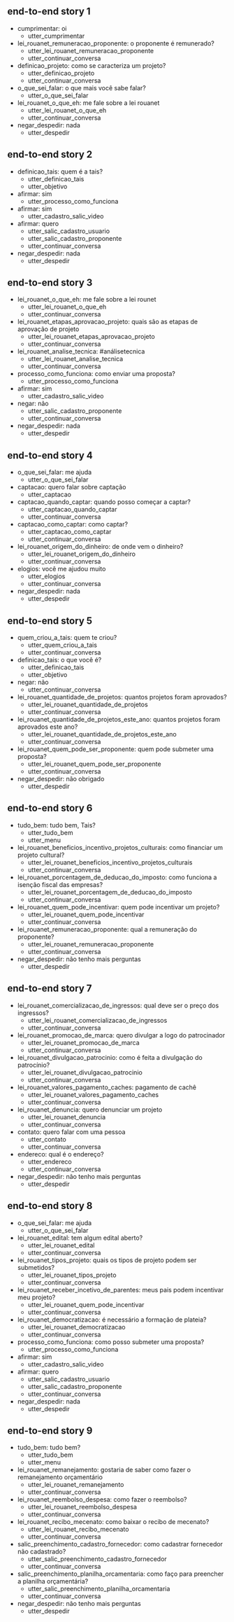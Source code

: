 ## end-to-end story 1
* cumprimentar: oi
   - utter_cumprimentar
* lei_rouanet_remuneracao_proponente: o proponente é remunerado?
   - utter_lei_rouanet_remuneracao_proponente
   - utter_continuar_conversa
* definicao_projeto: como se caracteriza um projeto?
    - utter_definicao_projeto
    - utter_continuar_conversa
* o_que_sei_falar: o que mais você sabe falar?
    - utter_o_que_sei_falar
* lei_rouanet_o_que_eh: me fale sobre a lei rouanet
   - utter_lei_rouanet_o_que_eh
   - utter_continuar_conversa
* negar_despedir: nada
   - utter_despedir

## end-to-end story 2
* definicao_tais: quem é a tais?
    - utter_definicao_tais
    - utter_objetivo
* afirmar: sim
    - utter_processo_como_funciona
* afirmar: sim
   - utter_cadastro_salic_video
* afirmar: quero
   - utter_salic_cadastro_usuario
   - utter_salic_cadastro_proponente
   - utter_continuar_conversa
* negar_despedir: nada
   - utter_despedir

## end-to-end story 3
* lei_rouanet_o_que_eh: me fale sobre a lei rounet 
   - utter_lei_rouanet_o_que_eh
   - utter_continuar_conversa
* lei_rouanet_etapas_aprovacao_projeto: quais são as etapas de aprovação de projeto
   - utter_lei_rouanet_etapas_aprovacao_projeto
   - utter_continuar_conversa
* lei_rouanet_analise_tecnica: #análisetecnica
   - utter_lei_rouanet_analise_tecnica
   - utter_continuar_conversa
* processo_como_funciona: como enviar uma proposta?
   - utter_processo_como_funciona
* afirmar: sim
   - utter_cadastro_salic_video
* negar: não
   - utter_salic_cadastro_proponente
   - utter_continuar_conversa
* negar_despedir: nada
   - utter_despedir

## end-to-end story 4
* o_que_sei_falar: me ajuda
   - utter_o_que_sei_falar
* captacao: quero falar sobre captação
   - utter_captacao
* captacao_quando_captar: quando posso começar a captar?
   - utter_captacao_quando_captar
   - utter_continuar_conversa
* captacao_como_captar: como captar?
   - utter_captacao_como_captar
   - utter_continuar_conversa
* lei_rouanet_origem_do_dinheiro: de onde vem o dinheiro?
   - utter_lei_rouanet_origem_do_dinheiro
   - utter_continuar_conversa
* elogios: você me ajudou muito
   - utter_elogios
   - utter_continuar_conversa
* negar_despedir: nada
   - utter_despedir

## end-to-end story 5
* quem_criou_a_tais: quem te criou?
   - utter_quem_criou_a_tais
   - utter_continuar_conversa
* definicao_tais: o que você é?
   - utter_definicao_tais
   - utter_objetivo
* negar: não
   - utter_continuar_conversa
* lei_rouanet_quantidade_de_projetos: quantos projetos foram aprovados?
   - utter_lei_rouanet_quantidade_de_projetos
   - utter_continuar_conversa
* lei_rouanet_quantidade_de_projetos_este_ano: quantos projetos foram aprovados este ano?
   - utter_lei_rouanet_quantidade_de_projetos_este_ano
   - utter_continuar_conversa
* lei_rouanet_quem_pode_ser_proponente: quem pode submeter uma proposta?
   - utter_lei_rouanet_quem_pode_ser_proponente
   - utter_continuar_conversa
* negar_despedir: não obrigado
   - utter_despedir

## end-to-end story 6
* tudo_bem: tudo bem, Tais?
   - utter_tudo_bem
   - utter_menu
* lei_rouanet_beneficios_incentivo_projetos_culturais: como financiar um projeto cultural?
   - utter_lei_rouanet_beneficios_incentivo_projetos_culturais
   - utter_continuar_conversa
* lei_rouanet_porcentagem_de_deducao_do_imposto: como funciona a isenção fiscal das empresas?
   - utter_lei_rouanet_porcentagem_de_deducao_do_imposto
   - utter_continuar_conversa
* lei_rouanet_quem_pode_incentivar: quem pode incentivar um projeto?
   - utter_lei_rouanet_quem_pode_incentivar
   - utter_continuar_conversa
* lei_rouanet_remuneracao_proponente: qual a remuneração do proponente?
   - utter_lei_rouanet_remuneracao_proponente
   - utter_continuar_conversa
* negar_despedir: não tenho mais perguntas
   - utter_despedir

## end-to-end story 7
* lei_rouanet_comercializacao_de_ingressos: qual deve ser o preço dos ingressos?
   - utter_lei_rouanet_comercializacao_de_ingressos
   - utter_continuar_conversa
* lei_rouanet_promocao_de_marca: quero divulgar a logo do patrocinador
   - utter_lei_rouanet_promocao_de_marca
   - utter_continuar_conversa
* lei_rouanet_divulgacao_patrocinio: como é feita a  divulgação do patrocínio?
   - utter_lei_rouanet_divulgacao_patrocinio
   - utter_continuar_conversa
* lei_rouanet_valores_pagamento_caches: pagamento de cachê
   - utter_lei_rouanet_valores_pagamento_caches
   - utter_continuar_conversa
* lei_rouanet_denuncia: quero denunciar um projeto
   - utter_lei_rouanet_denuncia
   - utter_continuar_conversa
* contato: quero falar com uma pessoa
   - utter_contato
   - utter_continuar_conversa
* endereco: qual é o endereço?
   - utter_endereco
   - utter_continuar_conversa
* negar_despedir: não tenho mais perguntas
   - utter_despedir

## end-to-end story 8
* o_que_sei_falar: me ajuda
   - utter_o_que_sei_falar
* lei_rouanet_edital: tem algum edital aberto?
   - utter_lei_rouanet_edital
   - utter_continuar_conversa
* lei_rouanet_tipos_projeto: quais os tipos de projeto podem ser submetidos?
   - utter_lei_rouanet_tipos_projeto
   - utter_continuar_conversa
* lei_rouanet_receber_incetivo_de_parentes: meus pais podem incentivar meu projeto?
   - utter_lei_rouanet_quem_pode_incentivar
   - utter_continuar_conversa
* lei_rouanet_democratizacao: é necessário a formação de plateia?
   - utter_lei_rouanet_democratizacao
   - utter_continuar_conversa
* processo_como_funciona: como posso submeter uma proposta?
   - utter_processo_como_funciona
* afirmar: sim
   - utter_cadastro_salic_video
* afirmar: quero
   - utter_salic_cadastro_usuario
   - utter_salic_cadastro_proponente
   - utter_continuar_conversa
* negar_despedir: nada
   - utter_despedir

## end-to-end story 9
* tudo_bem: tudo bem?
   - utter_tudo_bem
   - utter_menu
* lei_rouanet_remanejamento: gostaria de saber como fazer o remanejamento orçamentário
   - utter_lei_rouanet_remanejamento
   - utter_continuar_conversa
* lei_rouanet_reembolso_despesa: como fazer o reembolso?
   - utter_lei_rouanet_reembolso_despesa
   - utter_continuar_conversa
* lei_rouanet_recibo_mecenato: como baixar o recibo de mecenato? 
   - utter_lei_rouanet_recibo_mecenato
   - utter_continuar_conversa
* salic_preenchimento_cadastro_fornecedor: como cadastrar fornecedor não cadastrado?
   - utter_salic_preenchimento_cadastro_fornecedor
   - utter_continuar_conversa
* salic_preenchimento_planilha_orcamentaria: como faço para preencher a planilha orçamentária?
   - utter_salic_preenchimento_planilha_orcamentaria
   - utter_continuar_conversa
* negar_despedir: não tenho mais perguntas
   - utter_despedir